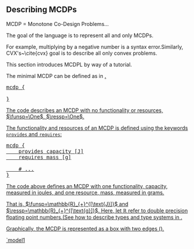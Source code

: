 
## Describing MCDPs

MCDP = Monotone Co-Design Problems...

The goal of the language is to represent all and only MCDPs.

For example, multiplying by a negative number is a syntax error.<footnote>Similarly, CVX's~\cite{cvx} goal is to describe all only convex problems.</footnote>

This section introduces MCDPL by way of a tutorial.

The minimal MCDP can be defined as in <a href="#code:empty"/>.

<pre class='mcdp' id='empty' figure-id='code:empty'>
mcdp {

}
</pre>

The code describes an MCDP with no functionality or resources,
$\funsp=\One$, $\ressp=\One$.


The functionality and resources of an MCDP is defined using
the keywords <code>provides</code> and <code>requires</code>:

<pre class='mcdp' id='model1' figure-id='code:model1'>
mcdp {
    provides capacity [J]
    requires mass [g]

    # ...
}
</pre>

The code above defines an MCDP with one functionality, <f>capacity</f>, measured in joules,
and one resource, <r>mass</r>, measured in grams.

That is, $\funsp=\mathbb{R}_{+}^{[\text{J}]}$ and $\ressp=\mathbb{R}_{+}^{[\text{g}]}$. Here, let $\mathbb{R}$ refer to double precision floating point numbers.<footnote>(See how to describe types and type systems in <a href='#sec:types'/>.</footnote>

Graphically, the
MCDP is represented as a box with two edges (<a href="#fig:some"/>).


<render class='ndp_graph_templatized' figure-id="fig:some">
    `model1
</render>
<!--
    The MCDP defined above is, however, unusable, because we have
    not specified how ``capacity`` and ``mass`` relate to one another.
    Graphically, this is represented using purple unconnected arrows:

    <pre class='ndp_graph_expand'>`model1</pre>
-->

### Constant functionality and resources

The MCDP in <a href="#code:model1"/> is not complete, as we have not
defined what constraints <f>capacity</f> and <r>mass</r> must satisfy.

<a href='#code:model2'/> is a minimal example of a complete MCDP.
We have given hard bounds to both <f>capacity</f> and <r>mass</r>.

<col2>
    <pre class='mcdp' id='model2' figure-id="code:model2">
    mcdp {
    provides capacity [J]
    requires mass [g]

    provided capacity ≼ 500 J
    required mass ≽ 100g
    }
    </pre>
    <render class='ndp_graph_enclosed' figure-id="fig:model2">`model2</render>
</col2>

### Querying the model


It is possible to query this minimal example. For example:

    $ mcdp-solve minimal 400J

The answer is:

    Minimal resources needed: mass = ↑ 100 g


If we ask for more than the MCDP can provide:

    $ mcdp-solve minimal 600J

we obtain no solutions (the empty set):

    Minimal resources needed: mass = ↑ {}


### Describing relations between functionality and resources

In MCDPs, functionality and resources can depend on each other using
any monotone relations.

The language MCDPL contains as primitives addition,
multiplication, and division. For example, we can describe a linear relation between
mass and capacity, given by the specific energy, using the following line:

<pre class='mcdp_statements'>
    ρ = 4 J / g
    required mass ≽ provided capacity / ρ
</pre>

In the graphical representation (<a href="#fig:model4"/>), there is now
a connection between <f>capacity</f> and <r>mass</r>, with a DP that
multiplies by the inverse of the specific energy.


<col2>
    <pre class='mcdp' id='model4'>
    mcdp {
    provides capacity [J]
    requires mass [g]

    # specific energy
    ρ = 4 J / g
    required mass ≽ provided capacity / ρ
    }
    </pre>
    <render class='ndp_graph_enclosed'
    figure-id='fig:model4'>`model4</render>
</col2>



### Units

PyMCDP is picky about units. It will complain if any operation does
not have the required dimensionality. However, as long as the dimensionality
is correct, it will automatically convert to and from equivalent units.
For example, in <a href="#code:conversion"/> the specific energy given
in <mcdp-poset>kWh/kg</mcdp-poset>. The two MCDPs are equivalent. PyMCDP will take care of
the conversions that are needed, and will introduce a conversion from
<mcdp-poset>J*kg/kWh</mcdp-poset> to <mcdp-poset>g</mcdp-poset> (<a href="#fig:conversion"/>).

TODO: add pointers to problems with conversions: Glimli Glider, Ariane?

For example, this is the same example with the specific
energy given in <mcdp-poset>kWh/kg</mcdp-poset>.


<col2>
    <pre class='mcdp' id='model5' figure-id='code:conversion'
    figure-caption='Automatic conversion among g, kg, J, kWh'>
    mcdp {
    provides capacity [J]
    requires mass [g]

    # specific energy
    ρ = 200 kWh / kg
    required mass ≽ provided capacity / ρ
    }
    </pre>
    <render class='ndp_graph_enclosed_TB' figure-id="fig:conversion">`model5</render>
</col2>
